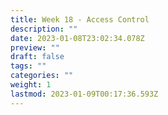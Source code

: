 ```yaml
---
title: Week 18 - Access Control
description: ""
date: 2023-01-08T23:02:34.078Z
preview: ""
draft: false
tags: ""
categories: ""
weight: 1
lastmod: 2023-01-09T00:17:36.593Z
---
```

